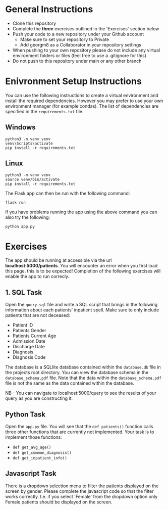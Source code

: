 # General Instructions

- Clone this repository
- Complete the **three** exercises outlined in the 'Exercises' section below
- Push your code to a new repository under your Github account
  - Make sure to set your repository to Private
  - Add georgm8 as a Collaborator in your repository settings
- When pushing to your own repository please do not include any virtual environment folders or files (feel free to use a .gitignore for this)
- Do not push to this repository under main or any other branch

# Enivronment Setup Instructions

You can use the following instructions to create a virtual environment and install the required dependencies. However you may prefer to use your own environment manager (for example condas). The list of dependencies are specified in the `requirements.txt` file.

## Windows
```console
python3 -m venv venv
venv\Scripts\activate
pip install -r requirements.txt
```

## Linux
```console
python3 -m venv venv
source venv/bin/activate
pip install -r requirements.txt
```

The Flask app can then be run with the following command:

```console
flask run
```

If you have problems running the app using the above command you can also try the following:

```console
python app.py
```
# Exercises

The app should be running at accessible via the url **localhost:5000/patients**. You will encounter an error when you first load this page, this is to be expected! Completion of the following exercises will enable the app to run correcly.

## 1. SQL Task

Open the `query.sql` file and write a SQL script that brings in the following information about each patients' inpatient spell. Make sure to only include patients that are not deceased:

- Patient ID
- Patients Gender
- Patients Current Age
- Admission Date
- Discharge Date
- Diagnosis
- Diagnosis Code

The database is a SQLlite database contained within the `database.db` file in the projects root directory.
You can view the database schema in the `database_schema.pdf` file. Note that the data within the `database_schema.pdf` file is not the same as the data contained within the database.

NB - You can navigate to localhost:5000/query to see the results of your query as you are constructing it.


## Python Task

Open the `app.py` file. You will see that the `def patients()` function calls three other functions that are currently not implemented. Your task is to implement those functions:

- `def get_avg_age()`
- `def get_common_diagnosis()`
- `def get_inpatient_info()`

## Javascript Task

There is a dropdown selection menu to filter the patients displayed on the screen by gender. Please complete the javascript code so that the filter works correctly. I.e. if you select 'Female' from the dropdown option only Female patients should be displayed on the screen.
